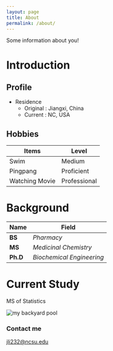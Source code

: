 ```yaml
---
layout: page
title: About
permalink: /about/
---
```


Some information about you!
# Introduction
## Profile
* Residence  
  + Original : Jiangxi, China
  + Current  : NC, USA  
 
## Hobbies
Items             | Level
----------------- | -----------------
Swim              | Medium
Pingpang          | Proficient
Watching Movie    | Professional

# Background

Name              | Field
----------------- | -----------------
**BS**            | *Pharmacy*
**MS**            | *Medicinal Chemistry*
**Ph.D**            | *Biochemical Engineering*

# Current Study
  MS of Statistics

![my backyard pool](/Users/li_ji/OneDrive/Pictures/20200319_192806.jpg)

### Contact me

[jli232@ncsu.edu](mailto:jli232@ncsu.edu)
